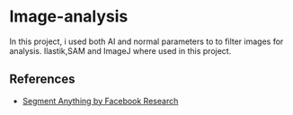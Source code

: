 # Image-analysis
In this project, i used both AI and normal parameters to to filter images for analysis. Ilastik,SAM and ImageJ where used in this project.
## References
- [Segment Anything by Facebook Research](https://github.com/facebookresearch/segment-anything)
